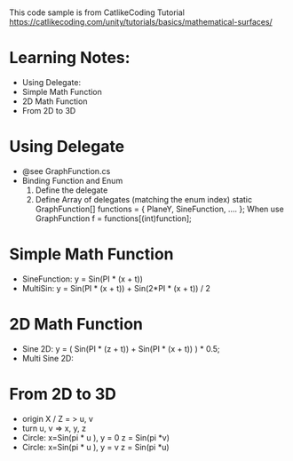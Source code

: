 # 

This code sample is from  CatlikeCoding Tutorial 
https://catlikecoding.com/unity/tutorials/basics/mathematical-surfaces/

# Learning Notes:

- Using Delegate: 
- Simple Math Function 
- 2D Math Function
- From 2D to 3D

# Using Delegate
- @see GraphFunction.cs
- Binding Function and Enum 
  1. Define the delegate
  2. Define Array of delegates (matching the enum index)
    static GraphFunction[] functions = {
		PlaneY, SineFunction, ....
	};
  When use GraphFunction f = functions[(int)function];	



# Simple Math Function
- SineFunction:
    y = Sin(PI * (x + t))
- MultiSin:
    y = Sin(PI * (x + t)) + Sin(2*PI * (x + t)) / 2

#  2D Math Function 
- Sine 2D:  y = ( Sin(PI * (z + t)) + Sin(PI * (x + t)) ) * 0.5;
- Multi Sine 2D:  

# From 2D to 3D
- origin X / Z = > u, v
- turn u, v => x, y, z
- Circle: x=Sin(pi * u ), y = 0  z = Sin(pi *v)
- Circle: x=Sin(pi * u ), y = v z = Sin(pi *u)
